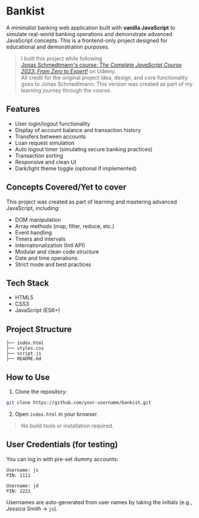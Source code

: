# Bankist

A minimalist banking web application built with **vanilla JavaScript** to simulate real-world banking operations and demonstrate advanced JavaScript concepts. This is a frontend-only project designed for educational and demonstration purposes.

> I built this project while following  
> [Jonas Schmedtmann's course: _The Complete JavaScript Course 2023: From Zero to Expert!_](https://www.udemy.com/course/the-complete-javascript-course/) on Udemy.  
> All credit for the original project idea, design, and core functionality goes to Jonas Schmedtmann. This version was created as part of my learning journey through the course.

## Features

- User login/logout functionality
- Display of account balance and transaction history
- Transfers between accounts
- Loan request simulation
- Auto logout timer (simulating secure banking practices)
- Transaction sorting
- Responsive and clean UI
- Dark/light theme toggle (optional if implemented)

## Concepts Covered/Yet to cover

This project was created as part of learning and mastering advanced JavaScript, including:

- DOM manipulation
- Array methods (map, filter, reduce, etc.)
- Event handling
- Timers and intervals
- Internationalization (Intl API)
- Modular and clean code structure
- Date and time operations
- Strict mode and best practices

## Tech Stack

- HTML5
- CSS3
- JavaScript (ES6+)

## Project Structure

```
├── index.html
├── styles.css
├── script.js
├── README.md

```

## How to Use

1. Clone the repository:

```bash
git clone https://github.com/your-username/bankist.git
```

2. Open `index.html` in your browser.

> No build tools or installation required.

## User Credentials (for testing)

You can log in with pre-set dummy accounts:

```text
Username: js
PIN: 1111
```

```text
Username: jd
PIN: 2222
```

Usernames are auto-generated from user names by taking the initials (e.g., _Jessica Smith_ → `js`).
